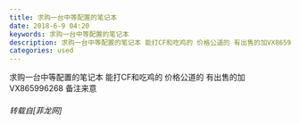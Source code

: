 ```yaml
---
title: 求购一台中等配置的笔记本
date: 2018-6-9 04:20
keywords: 求购一台中等配置的笔记本
description: 求购一台中等配置的笔记本 能打CF和吃鸡的 价格公道的 有出售的加VX865996268 备注来意 
categories: used
---
```

<td class="t_f" id="postmessage_1403698">

求购一台中等配置的笔记本 能打CF和吃鸡的 价格公道的 有出售的加VX865996268 备注来意 </td>
###### 转载自[菲龙网]